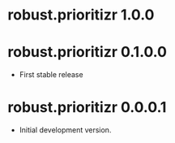 # robust.prioritizr 1.0.0

# robust.prioritizr 0.1.0.0

- First stable release

# robust.prioritizr 0.0.0.1

- Initial development version.
